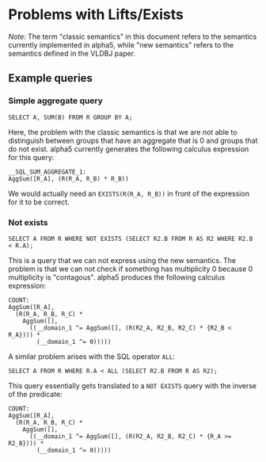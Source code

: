 # Problems with Lifts/Exists

*Note:* The term "classic semantics" in this document refers to the semantics currently implemented in alpha5, while "new semantics" refers to the semantics defined in the VLDBJ paper.

## Example queries

### Simple aggregate query

```
SELECT A, SUM(B) FROM R GROUP BY A;
```

Here, the problem with the classic semantics is that we are not able to distinguish between groups that have an aggregate that is 0 and groups that do not exist.
alpha5 currently generates the following calculus expression for this query:

```
__SQL_SUM_AGGREGATE_1:
AggSum([R_A], (R(R_A, R_B) * R_B))
```

We would actually need an `EXISTS(R(R_A, R_B))` in front of the expression for it to be correct.

### Not exists

```
SELECT A FROM R WHERE NOT EXISTS (SELECT R2.B FROM R AS R2 WHERE R2.B < R.A);
```

This is a query that we can not express using the new semantics.
The problem is that we can not check if something has multiplicity 0 because 0 multiplicity is "contagous".
alpha5 produces the following calculus expression:

```
COUNT:
AggSum([R_A],
  (R(R_A, R_B, R_C) *
    AggSum([],
      ((__domain_1 ^= AggSum([], (R(R2_A, R2_B, R2_C) * {R2_B < R_A}))) *
        (__domain_1 ^= 0)))))
```

A similar problem arises with the SQL operator `ALL`:

```
SELECT A FROM R WHERE R.A < ALL (SELECT R2.B FROM R AS R2);
```

This query essentially gets translated to a `NOT EXISTS` query with the inverse of the predicate:

```
COUNT:
AggSum([R_A],
  (R(R_A, R_B, R_C) *
    AggSum([],
      ((__domain_1 ^= AggSum([], (R(R2_A, R2_B, R2_C) * {R_A >= R2_B}))) *
        (__domain_1 ^= 0)))))
```
